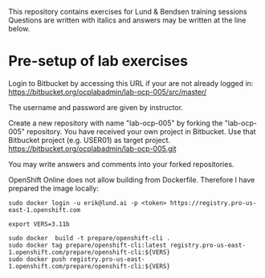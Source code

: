 This repository contains exercises for Lund & Bendsen training sessions
Questions are written with italics and answers may be written at the line below.

# Pre-setup of lab exercises

Login to Bitbucket by accessing this URL if your are not already logged in:
https://bitbucket.org/ocplabadmin/lab-ocp-005/src/master/

The username and password are given by instructor.  

Create a new repository with name "lab-ocp-005" by forking the "lab-ocp-005" repository.
You have received your own project in Bitbucket. Use that Bitbucket project (e.g. USER01) as target project.
https://bitbucket.org/ocplabadmin/lab-ocp-005.git

You may write answers and comments into your forked repositories.


OpenShift Online does not allow building from Dockerfile. Therefore I have prepared the image locally:
```
sudo docker login -u erik@lund.ai -p <token> https://registry.pro-us-east-1.openshift.com 

export VERS=3.11b

sudo docker  build -t prepare/openshift-cli .
sudo docker tag prepare/openshift-cli:latest registry.pro-us-east-1.openshift.com/prepare/openshift-cli:${VERS}
sudo docker push registry.pro-us-east-1.openshift.com/prepare/openshift-cli:${VERS}
```











  
 
